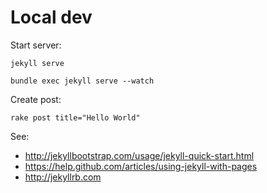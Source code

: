 # Local dev
Start server:

    jekyll serve

    bundle exec jekyll serve --watch

Create post:

    rake post title="Hello World"


See: 
* http://jekyllbootstrap.com/usage/jekyll-quick-start.html
* https://help.github.com/articles/using-jekyll-with-pages
* http://jekyllrb.com

